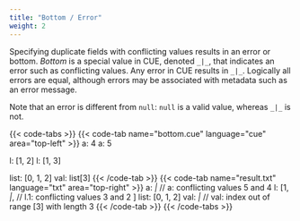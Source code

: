 ```yaml
---
title: "Bottom / Error"
weight: 2
---
```


Specifying duplicate fields with conflicting values results in an error
or bottom.
_Bottom_ is a special value in CUE, denoted `_|_`, that indicates an
error such as conflicting values.
Any error in CUE results in `_|_`.
Logically all errors are equal, although errors may be associated with
metadata such as an error message.

Note that an error is different from `null`: `null` is a valid value,
whereas `_|_` is not.

{{< code-tabs >}}
{{< code-tab name="bottom.cue" language="cue" area="top-left" >}}
a: 4
a: 5

l: [1, 2]
l: [1, 3]

list: [0, 1, 2]
val: list[3]
{{< /code-tab >}}
{{< code-tab name="result.txt" language="txt" area="top-right" >}}
a: _|_ // a: conflicting values 5 and 4
l: [1, _|_, // l.1: conflicting values 3 and 2
]
list: [0, 1, 2]
val: _|_ // val: index out of range [3] with length 3
{{< /code-tab >}}
{{< /code-tabs >}}
